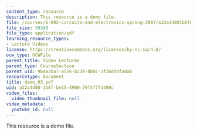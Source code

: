 ```yaml
---
content_type: resource
description: This resource is a demo file.
file: /courses/6-002-circuits-and-electronics-spring-2007/a32a4d801b8fbe15490079f4f7fd498c_demo_03.pdf
file_size: 39348
file_type: application/pdf
learning_resource_types:
- Lecture Videos
license: https://creativecommons.org/licenses/by-nc-sa/4.0/
ocw_type: OCWFile
parent_title: Video Lectures
parent_type: CourseSection
parent_uid: 9b4a2ba7-a556-b234-8b0c-3f1bdd4fa8ab
resourcetype: Document
title: demo_03.pdf
uid: a32a4d80-1b8f-be15-4900-79f4f7fd498c
video_files:
  video_thumbnail_file: null
video_metadata:
  youtube_id: null
---
```

This resource is a demo file.
